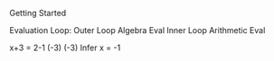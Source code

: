 ﻿Getting Started

Evaluation Loop:
Outer Loop Algebra Eval
Inner Loop Arithmetic Eval

x+3 = 2-1
(-3)   (-3) 
Infer x = -1